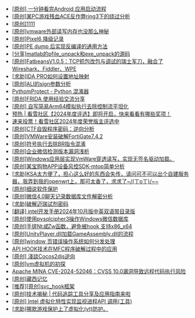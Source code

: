 + [[原创] 一分钟看完Android 应用启动流程](https://bbs.kanxue.com/thread-284686.htm)
+ [[原创]某PC游戏残血ACE反作弊ring3下的绕过分析](https://bbs.kanxue.com/thread-284667.htm)
+ [[原创]1111](https://bbs.kanxue.com/thread-285033.htm)
+ [[原创]vmware外部读写内存也没那么神秘](https://bbs.kanxue.com/thread-284956.htm)
+ [[原创]Pixel6 降级记录](https://bbs.kanxue.com/thread-282311.htm)
+ [[原创]PE dump 后实现反编译的通用方法](https://bbs.kanxue.com/thread-284958.htm)
+ [[分享]matlab的pfile_unpack和exe_unpack的源码](https://bbs.kanxue.com/thread-271246.htm)
+ [[原创]FatbeansV1.0.5：TCP抓包改包与调试的瑞士军刀，融合了Wireshark、Fiddler、WPE](https://bbs.kanxue.com/thread-284571.htm)
+ [[求助]IDA PRO如何设置地址映射](https://bbs.kanxue.com/thread-285036.htm)
+ [[原创]ALI的sign参数分析](https://bbs.kanxue.com/thread-284292.htm)
+ [PythomProtect - Python 混淆器](https://bbs.kanxue.com/thread-285032.htm)
+ [[原创]FRIDA 使用经验交流分享](https://bbs.kanxue.com/thread-265160.htm)
+ [[原创] 自写简易Arm64模拟执行去除控制流平坦化](https://bbs.kanxue.com/thread-284890.htm)
+ [预热 | 看雪社区【2024年度评选】即将开启，快来看看有哪些奖项！](https://bbs.kanxue.com/thread-284945.htm)
+ [速来投票！看雪社区2024年度荣誉版主评选中](https://bbs.kanxue.com/thread-284944.htm)
+ [[原创]CTF自毁程序密码：逆向分析](https://bbs.kanxue.com/thread-285023.htm)
+ [[原创]VMWare安装破解FortiGate7.4.2](https://bbs.kanxue.com/thread-284794.htm)
+ [[原创]符号执行去除BR指令混淆](https://bbs.kanxue.com/thread-280737.htm)
+ [[原创]企业微信检测版本漏洞浅析](https://bbs.kanxue.com/thread-284796.htm)
+ [[原创]Windows应用层实现VmWare穿透读写，实现无签名驱动加载。](https://bbs.kanxue.com/thread-276176.htm)
+ [[原创]某宝购物APP设备风控SDK-mtop简单分析](https://bbs.kanxue.com/thread-284241.htm)
+ [[求助]KSA太方便了，担心这么好的东西会失传，请问可不可以出个自建服务器，我弄到我的openwrt上，那可太香了，求求了~/(ㄒoㄒ)/~~](https://bbs.kanxue.com/thread-285039.htm)
+ [[原创]细说软件保护](https://bbs.kanxue.com/thread-284629.htm)
+ [[原创]微信4.0聊天记录数据库文件解密分析](https://bbs.kanxue.com/thread-284417.htm)
+ [[求助]破解迈瑞试剂密码](https://bbs.kanxue.com/thread-285041.htm)
+ [[翻译] intel开发手册2024年10月版中英双语带目录版](https://bbs.kanxue.com/thread-285029.htm)
+ [[原创]使用pysqlcipher3操作Windows微信数据库](https://bbs.kanxue.com/thread-281525.htm)
+ [[原创]手搓Nt*或Zw*函数，避免被hook 支持x86_x64](https://bbs.kanxue.com/thread-284264.htm)
+ [[原创]UnityPlayer.dll加载GameAssembly.dll的流程](https://bbs.kanxue.com/thread-285044.htm)
+ [[原创]window 页错误操作系统如何分发处理](https://bbs.kanxue.com/thread-284919.htm)
+ [API HOOK技术在MFC程序破解过程中的应用](https://bbs.kanxue.com/thread-278245.htm)
+ [[原创] 淺談Cocos2djs逆向](https://bbs.kanxue.com/thread-283299.htm)
+ [[原创]vm虚拟机的初探](https://bbs.kanxue.com/thread-284883.htm)
+ [Apache MINA CVE-2024-52046：CVSS 10.0漏洞导致远程代码执行风险](https://bbs.kanxue.com/thread-285049.htm)
+ [[原创]藏西记忆](https://bbs.kanxue.com/thread-266970.htm)
+ [[推荐][原创]svc_hook框架](https://bbs.kanxue.com/thread-284713.htm)
+ [[原创]技术揭秘 | 代码追踪工具分享及应用指南来啦](https://bbs.kanxue.com/thread-285021.htm)
+ [[原创] Intel 虚拟化特性实现监视进程API 调用(工具)](https://bbs.kanxue.com/thread-283716.htm)
+ [[求助]哪款游戏保护上了虚拟化(vt)防护。](https://bbs.kanxue.com/thread-284987.htm)
